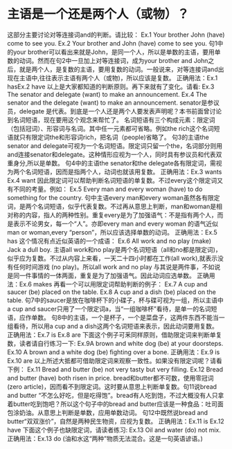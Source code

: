 # 主语是一个还是两个人（或物）？

这部分主要讨论对等连接词and的判断。请比较：
Ex.1 Your brother John (have) come to see you.
Ex.2 Your brother and John (have) come to see you.
句1中的your brother可以看出来就是John，是同一个人，所以是单数的主语，要用单数的动词。然而在句2中一旦加上对等连接词，成为your brother and John之后，就是两个人，是复数的主语，要用复数的动词。一般说来，对等连接词and出现在主语中,往往表示主语有两个人（或物)，所以应该是复数。
正确用法：Ex.1 hasEx.2 have
以上是大家都知道的判断原则。再下来就有了变化。请看:
Ex.3 The senator and delegate (want) to make an announcement.
Ex.4 The senator and the delegate (want) to make an announcement.
senator是参议员，delegate 是代表。到底是一个人还是两个人要发表声明呢？本书前面曾讨论到名词短语，现在要用这个观念来帮忙了。
名词短语有三个构成元素：限定词（包括冠词）、形容词与名词。其中任一元素都可省略。例如the rich这个名词短语就只有限定词the和形容词rich，把名词（people)省略了。
句3的主语the senator and delegate可视为一个名词短语。限定词只留一个the，名词部分则用and连接senator和delegate。这种情形应视为一个人，同时具有参议员和代表双重身分,所以是单数。
句4中的主语the senator和the delegate各有限定词，需视为两个名词短语，因而是指两个人，动词也就该用复数。
正确用法：Ex.3 wants Ex.4 want
因此限定词可以帮助判断名词短语的单复数。不过every这个限定词又有不同的考量。例如：
Ex.5 Every man and every woman (have) to do something for the country.
句中主语every man和every woman虽然各有限定词，是两个名词短语，似乎代表复数。不过再从意思上判断，man和woman是相对称的内容，指人的两种性别。重复every是为了加强语气：不是指有两个人，而是表示不论男女，每一个“人”。亦即every man and every woman 的语气近似 man or woman,every “person”，所以应该选择单数的动词。
正确用法：Ex.5 has
这个情况有点近似英语的一个成语：
Ex.6 All work and no play (make) Jack a dull boy.
主语all work和no play是两个名词短语（all和no都是限定词)， 似乎应为复数。不过从内容上来看，一天二十四小时都在工作(all work),就表示没有任何时间游戏 (no play)。所以all work and no play 与其说是两件事，不如说是同一件事情的一体两面，重复是为了加强语气。因此动词应选单数。
正确用法：Ex.6 makes
再看一个可以用限定词帮助判断的例子：
Ex.7 A cup and saucer (be) placed on the table.
Ex.8 A cup and a dish (be) placed on the table.
句7中的saucer是放在咖啡杯下的小碟子，杯与碟可视为一组，所以主语中a cup and saucer只用了一个限定词a，当“一组咖啡杯”看待，是单一的名词短语，应作单数。
句8中的主语，一个是杯子，一个是菜盘子，这两件东西不能当一组看待，所以用a cup and a dish这两个名词短语来表示，因此动词要用复数。
正确用法：Ex.7 is Ex.8 are
下面这个例子可釆同样原则，借助限定词来判断单复数，读者请自行练习一下:
Ex.9A brown and white dog (be) at your doorsteps.
Ex.10 A brown and a white dog (be) fighting over a bone.
正确用法：Ex.9 is Ex.10 are
以上所述大抵都可借助限定词来观察一致性。如果没有限定词呢？请看下例：
Ex.11 Bread and butter (be) not very tasty but very filling.
Ex.12 Bread and butter (have) both risen in price.
bread和butter都不可数，使用零冠词(zero article)，因而看不到限定词。这时要从意思上判断单复数。句11说bread and butter “不怎么好吃，但是吃得饱”。bread有人吃到饱，不过大概没有人只拿着butter吃到饱吧？所以这个句子中的bread and butter应该是一种食品：吐司面包涂奶油。从意思上判断是单数，应用单数动词。
句12中既然说bread and butter“双双涨价”，自然是两种民生物资，应视为复数。
正确用法：Ex.11 is Ex.12 have
下面这个例子也缺限定词，请读者练习:
Ex.13 Oil and water (do) not mix.
正确用法：Ex.13 do
(油和水这“两种”物质无法混合。这是一句英语谚语。)